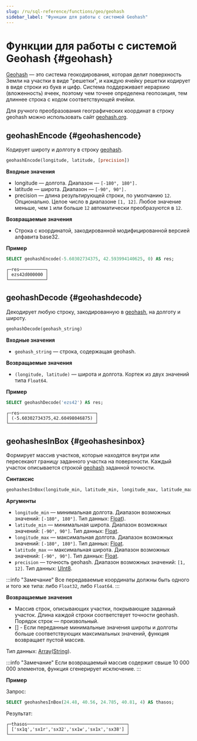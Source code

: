 ```yaml
---
slug: /ru/sql-reference/functions/geo/geohash
sidebar_label: "Функции для работы с системой Geohash"
---
```


# Функции для работы с системой Geohash {#geohash}

[Geohash](https://en.wikipedia.org/wiki/Geohash) — это система геокодирования, которая делит поверхность Земли на участки в виде "решетки", и каждую ячейку решетки кодирует в виде строки из букв и цифр. Система поддерживает иерархию (вложенность) ячеек, поэтому чем точнее определена геопозиция, тем длиннее строка с кодом соответствующей ячейки.

Для ручного преобразования географических координат в строку geohash можно использовать сайт [geohash.org](http://geohash.org/).

## geohashEncode {#geohashencode}

Кодирует широту и долготу в строку [geohash](#geohash).

``` sql
geohashEncode(longitude, latitude, [precision])
```

**Входные значения**

-   longitude — долгота. Диапазон — `[-180°, 180°].`
-   latitude — широта. Диапазон — `[-90°, 90°].`
-   precision — длина результирующей строки, по умолчанию `12`. Опционально. Целое число в диапазоне `[1, 12]`. Любое значение меньше, чем `1` или больше `12` автоматически преобразуются в `12`.

**Возвращаемые значения**

-   Строка с координатой, закодированной модифицированной версией алфавита base32.

**Пример**

``` sql
SELECT geohashEncode(-5.60302734375, 42.593994140625, 0) AS res;
```

``` text
┌─res──────────┐
│ ezs42d000000 │
└──────────────┘
```

## geohashDecode {#geohashdecode}

Декодирует любую строку, закодированную в [geohash](#geohash), на долготу и широту.

``` sql
geohashDecode(geohash_string)
```

**Входные значения**

-   `geohash_string` — строка, содержащая geohash.

**Возвращаемые значения**

-   `(longitude, latitude)` — широта и долгота. Кортеж из двух значений типа `Float64`.

**Пример**

``` sql
SELECT geohashDecode('ezs42') AS res;
```

``` text
┌─res─────────────────────────────┐
│ (-5.60302734375,42.60498046875) │
└─────────────────────────────────┘
```

## geohashesInBox {#geohashesinbox}

Формирует массив участков, которые находятся внутри или пересекают границу заданного участка на поверхности. Каждый участок описывается строкой [geohash](#geohash) заданной точности.

**Синтаксис**

``` sql
geohashesInBox(longitude_min, latitude_min, longitude_max, latitude_max, precision)
```

**Аргументы**

-   `longitude_min` — минимальная долгота. Диапазон возможных значений: `[-180°, 180°]`. Тип данных: [Float](../../../sql-reference/data-types/float.md)).
-   `latitude_min` — минимальная широта. Диапазон возможных значений: `[-90°, 90°]`. Тип данных: [Float](../../../sql-reference/data-types/float.md).
-   `longitude_max` — максимальная долгота. Диапазон возможных значений: `[-180°, 180°]`. Тип данных: [Float](../../../sql-reference/data-types/float.md).
-   `latitude_max` — максимальная широта. Диапазон возможных значений: `[-90°, 90°]`. Тип данных: [Float](../../../sql-reference/data-types/float.md).
-   `precision` — точность geohash. Диапазон возможных значений: `[1, 12]`. Тип данных: [UInt8](../../../sql-reference/data-types/int-uint.md).

:::info "Замечание"
    Все передаваемые координаты должны быть одного и того же типа: либо `Float32`, либо `Float64`.
:::

**Возвращаемые значения**

-   Массив строк, описывающих участки, покрывающие заданный участок. Длина каждой строки соответствует точности geohash. Порядок строк — произвольный.
-   \[\] - Если переданные минимальные значения широты и долготы больше соответствующих максимальных значений, функция возвращает пустой массив.

Тип данных: [Array](../../../sql-reference/data-types/array.md)([String](../../../sql-reference/data-types/string.md)).

:::info "Замечание"
    Если возвращаемый массив содержит свыше 10 000 000 элементов, функция сгенерирует исключение.
:::

**Пример**

Запрос:

``` sql
SELECT geohashesInBox(24.48, 40.56, 24.785, 40.81, 4) AS thasos;
```

Результат:

``` text
┌─thasos──────────────────────────────────────┐
│ ['sx1q','sx1r','sx32','sx1w','sx1x','sx38'] │
└─────────────────────────────────────────────┘
```
